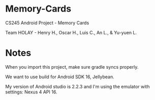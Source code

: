 # Memory-Cards
CS245 Android Project - Memory Cards

Team HOLAY - Henry H., Oscar H., Luis C., An L., & Yu-yuen L.

# Notes

When you import this project, make sure gradle syncs properly.

We want to use build for Android SDK 16, Jellybean.

My version of Android studio is 2.2.3 and I'm using the emulator with settings: Nexus 4 API 16.
